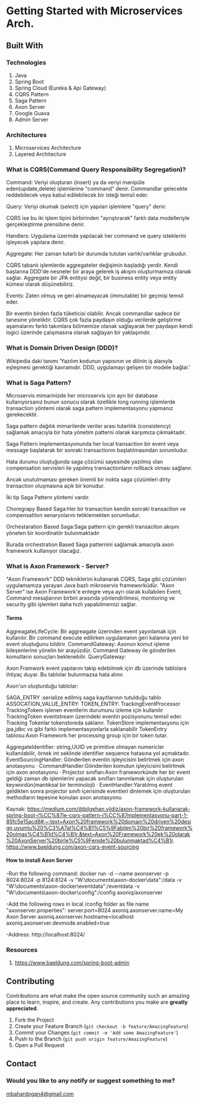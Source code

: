 # Getting Started with Microservices Arch.

## Built With

### Technologies
1. Java 
2. Spring Boot
3. Spring Cloud (Eureka & Api Gateway)
4. CQRS Pattern
5. Saga Pattern
6. Axon Server
7. Google Guava
8. Admin Server

### Architectures
1. Microservices Architecture
2. Layered Architecture

### What is CQRS(Command Query Responsibility Segregation)?

Command: Veriyi oluşturan (insert) ya da veriyi manipüle eden(update,delete) işlemlerine "command" denir. Commandlar gelecekte reddebilecek veya kabul edilebilecek bir isteği temsil eder.

Query: Veriyi okumak (select) için yapılan işlemlere "query" denir.

CQRS ise bu iki işlem tipini birbirinden "ayrıştırarak" farklı data modelleriyle gerçekleştirme prensibine denir.


Handlers: Uygulama üzerinde yapılacak her command ve query isteklerini işleyecek yapılara denir.

Aggregate: Her zaman tutarlı bir durumda tutulan varlık/varlıklar grubudur.

CQRS tabanlı işlemlerde aggregateler değişimin başladığı yerdir. Kendi başlarına DDD'de nesneler bir araya gelerek iş akışını oluşturmamıza olanak sağlar.
Aggregate bir JPA entitysi değil, bir business entity veya entity kümesi olarak düşünebiliriz.

Events: Zaten olmuş ve geri alınamayacak (immutable) bir geçmişi temsil eder.

Bir eventin birden fazla tüketicisi olabilir. Ancak commandlar sadece bir tanesine yöneliktir.
CQRS çok fazla paydaşın olduğu verilerde geliştirme aşamalarını farklı takımlara bölmemize olanak sağlayarak her paydaşın kendi logici üzerinde çalışmasına olanak sağlayan bir yaklaşımdır.

### What is Domain Driven Design (DDD)?
Wikipedia daki tanımı ‘Yazılım kodunun yapısının ve dilinin iş alanıyla eşleşmesi gerektiği kavramıdır. DDD, uygulamayı gelişen bir modele bağlar.’

### What is Saga Pattern?

Microservis mimarinizde her microservis için ayrı bir database kullanıyorsanız bunun sonucu olarak özellikle long running işlemlerde transaction yöntemi olarak saga pattern implementasyonu yapmanız gerekecektir.

Saga pattern dağıtık mimarilerde veriler arası tutarlılık (consistency) sağlamak amacıyla bir hata yönetim patterni olarak karşımıza çıkmaktadır.

Saga Pattern implementasyonunda her local transaction bir event veya message başlatarak bir sonraki transactionın başlatılmasından sorumludur.

Hata durumu oluştuğunda saga çözümü sayesinde yazılmış olan compensation servisleri ile yapılmış transactionların rollback olması sağlanır.

Ancak unutulmaması gereken önemli bir nokta saga çözümleri dirty transaction oluşmasına açık bir konudur.

İki tip Saga Pattern yöntemi vardır.

Choregrapy Based Saga:Her bir transaction kendin sonraki transaction ve compensatiton senaryolarını tetiklemekten sorumludur.

Orchestaration Based Saga:Saga pattern için gerekli transaciton akışını yöneten bir koordinatör bulunmaktadır

Burada orchestration Based Saga patternini sağlamak amacıyla axon framework kullanıyor olacağız.

### What is Axon Framework - Server?

"Axon Framework" DDD tekniklerini kullanarak CQRS, Saga gibi çözümleri uygulamamıza yarayan Java bazlı mikroservis frameworküdür.
"Axon Server" ise Axon Framework'e entegre veya ayrı olarak kullabilen Event, Command mesajlarının birbiri arasında yönlendirilmesi,
monitoring ve security gibi işlemleri daha hızlı yapabilmemizi sağlar.

#### Terms
AggreagateLifeCycle: Bir aggreagate üzerinden event yayınlamak için kullanılır. Bir command execute edilirken uygulamanın geri kalanına yeni bir event oluştuğunu bildirir.
CommandGateway: Axonun komut işleme bileşenlerine yönelin bir arayüzdür. Command Gateway ile gönderilen komutların sonuçları beklenebilir.
QueryGateway: 

Axon Framwork event yapılarını takip edebilmek için db üzerinde tablolara ihtiyaç duyar. Bu tablolar bulunmazsa hata alınır.

Axon'un oluşturduğu tablolar:

SAGA_ENTRY :serialize edilmiş saga kayıtlarının tutulduğu tablo
ASSOCATION_VALUE_ENTRY:
TOKEN_ENTRY:
TrackingEventProcessor TrackingTokenı işlenen eventlerin durumunu izleme için kullanılır
TrackingToken eventstream üzerindeki eventin pozisyonunu temsil eder.
Tracking Tokenlar tokenstoreda saklanır.
TokenStore implementasyonu için jpa,jdbc vs gibi farklı implementasyonlarla saklanabilir
TokenEntry tablosu:Axon Framework her processing group için bir token tutar.

AggregateIdentifier: string,UUID ve primitive olmayan numericler kullanılabilir, örnek int seklinde identifier sequence hatasına yol açmaktadır.
EventSourcingHandler: Gönderilen eventin işleyicisini belirtmek için axon anotasyonu
· CommandHandler:Gönderilen komutun işleyicisini belirtmek için axon anotasyonu
· Projector sınıfları:Axon frameworkünde her bir event geldiği zaman db işlemlerini yapacak sınıfları tanımlamak için oluşturulan keywordün(mantıksal bir terminoloji)
· EventHandler:Yaratılmış event geldikten sonra projector sınıfı içerisinde eventleri dinlemek için oluşturulan methodların tepesine konulan axon anotasyonu

Kaynak: 
https://medium.com/@bilgehan.yildiz/axon-framework-kullanarak-spring-boot-i%CC%87le-cqrs-pattern-i%CC%87mplementasyonu-part-1-85fc5e15acd8#:~:text=Axon%20framework%20domain%20driven%20design,uyumlu%20%C3%A7al%C4%B1%C5%9Fabilen%20bir%20framework%20olmas%C4%B1d%C4%B1r.&text=Axon%20Framework%20ek%20olarak%20AxonServer%20birle%C5%9Fenide%20bulunmaktad%C4%B1r.
https://www.baeldung.com/axon-cqrs-event-sourcing

#### How to install Axon Server
-Run the following command:
docker run -d --name axonserver -p 8024:8024 -p 8124:8124 -v "W:\documents\axon-docker\data":/data -v "W:\documents\axon-docker\eventdata":/eventdata -v "W:\documents\axon-docker\config":/config axoniq/axonserver

-Add the following rows in local /config folder as file name "axonserver.properties":
server.port=8024
axoniq.axonserver.name=My Axon Server
axoniq.axonserver.hostname=localhost
axoniq.axonserver.devmode.enabled=true

-Address: 
http://localhost:8024/

### Resources
1. https://www.baeldung.com/spring-boot-admin

## Contributing

Contributions are what make the open source community such an amazing place to learn, inspire, and create. Any contributions you make are **greatly appreciated**.

1. Fork the Project
2. Create your Feature Branch (`git checkout -b feature/AmazingFeature`)
3. Commit your Changes (`git commit -m 'Add some AmazingFeature'`)
4. Push to the Branch (`git push origin feature/AmazingFeature`)
5. Open a Pull Request


## Contact
### Would you like to any notify or suggest something to me?
mbahardogan4@gmail.com
